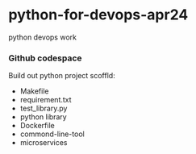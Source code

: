 # python-for-devops-apr24
python devops work


### Github codespace

Build out python project scoffld:
* Makefile
* requirement.txt
* test_library.py
* python library
* Dockerfile
* commond-line-tool
* microservices
